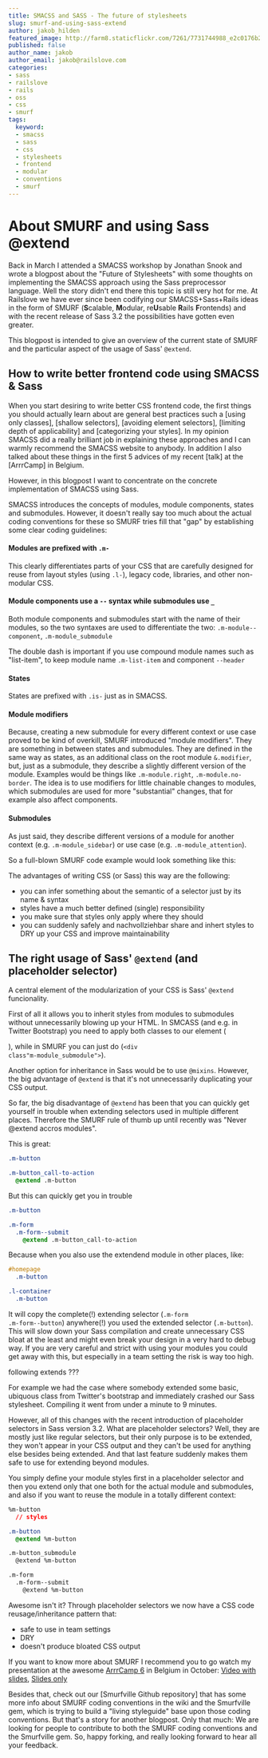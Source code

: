 ```yaml
---
title: SMACSS and SASS - The future of stylesheets
slug: smurf-and-using-sass-extend
author: jakob_hilden
featured_image: http://farm8.staticflickr.com/7261/7731744988_e2c0176b25_z.jpg
published: false
author_name: jakob
author_email: jakob@railslove.com
categories:
- sass
- railslove
- rails
- oss
- css
- smurf
tags:
  keyword:
  - smacss
  - sass
  - css
  - stylesheets
  - frontend
  - modular
  - conventions
  - smurf
---
```

# About SMURF and using Sass @extend

Back in March I attended a SMACSS workshop by Jonathan Snook and wrote a blogpost about the "Future of Stylesheets" with some thoughts on implementing the SMACSS approach using the Sass preprocessor language.  Well the story didn't end there this topic is still very hot for me.  At Railslove we have ever since been codifying our SMACSS+Sass+Rails ideas in the form of SMURF (**S**calable, **M**odular, re**U**sable **R**ails **F**rontends) and with the recent release of Sass 3.2 the possibilities have gotten even greater.

This blogpost is intended to give an overview of the current state of SMURF and the particular aspect of the usage of Sass' <code>@extend</code>.


## How to write better frontend code using SMACSS & Sass

When you start desiring to write better CSS frontend code, the first things you should actually learn about are general best practices such a [using only classes], [shallow selectors], [avoiding element selectors], [limiting depth of applicability] and [categorizing your styles].  In my opinion SMACSS did a really brilliant job in explaining these approaches and I can warmly recommend the SMACSS website to anybody.  In addition I also talked about these things in the first 5 advices of my recent [talk] at the [ArrrCamp] in Belgium.

However, in this blogpost I want to concentrate on the concrete implementation of SMACSS using Sass.

SMACSS introduces the concepts of modules, module components, states and submodules.  However, it doesn't really say too much about the actual coding conventions for these so SMURF tries fill that "gap" by establishing some clear coding guidelines:


#### Modules are prefixed with <code>.m-</code>

This clearly differentiates parts of your CSS that are carefully designed for reuse from layout styles (using <code>.l-</code>), legacy code, libraries, and other non-modular CSS.


#### Module components use a <code>--</code> syntax while submodules use <code>_</code>

Both module components and submodules start with the name of their modules, so the two syntaxes are used to differentiate the two:  <code>.m-module--component</code>, <code>.m-module_submodule</code>

The double dash is important if you use compound module names such as "list-item", to keep module name <code>.m-list-item</code> and component <code>--header</code>


#### States

States are prefixed with <code>.is-</code> just as in SMACSS.


#### Module modifiers

Because, creating a new submodule for every different context or use case proved to be kind of overkill, SMURF introduced "module modifiers".  They are something in between states and submodules.  They are defined in the same way as states, as an additional class on the root module <code>&.modifier</code>, but, just as a submodule, they describe a slightly different version of the module.  Examples would be things like <code>.m-module.right</code>, <code>.m-module.no-border</code>.  The idea is to use modifiers for little chainable changes to modules, which submodules are used for more "substantial" changes, that for example also affect components.

#### Submodules

As just said, they describe different versions of a module for another context (e.g. <code>.m-module_sidebar</code>) or use case (e.g. <code>.m-module_attention</code>).


So a full-blown SMURF code example would look something like this:



The advantages of writing CSS (or Sass) this way are the following:

* you can infer something about the semantic of a selector just by its name & syntax
* styles have a much better defined (single) responsibility
* you make sure that styles only apply where they should
* you can suddenly safely and nachvollziehbar share and inhert styles to DRY up your CSS and improve maintainability


## The right usage of Sass' <code>@extend</code> (and placeholder selector)

A central element of the modularization of your CSS is Sass' <code>@extend</code> funcionality.

First of all it allows you to inherit styles from modules to submodules without unnecessarily blowing up your HTML.  In SMCASS (and e.g. in Twitter Bootstrap) you need to apply both classes to our element (<code><div class="m-module m-module_submodule"></code>), while in SMURF you can just do (<code><div class"m-module_submodule"></code>).

Another option for inheritance in Sass would be to use <code>@mixins</code>.  However, the big advantage of <code>@extend</code> is that it's not unnecessarily duplicating your CSS output.

So far, the big disadvantage of <code>@extend</code> has been that you can quickly get yourself in trouble when extending selectors used in multiple different places.  Therefore the SMURF rule of thumb up until recently was "Never @extend accros modules".

This is great:

```css
.m-button

.m-button_call-to-action
  @extend .m-button
```

But this can quickly get you in trouble

```css
.m-button

.m-form
  .m-form--submit
    @extend .m-button_call-to-action
```

Because when you also use the extendend module in other places, like:

```css
#homepage
  .m-button

.l-container
  .m-button
```

It will copy the complete(!) extending selector (<code>.m-form .m-form--button</code>) anywhere(!) you used the extended selector (<code>.m-button</code>).  This will slow down your Sass compilation and create unnecessary CSS bloat at the least and might even break your design in a very hard to debug way.  If you are very careful and strict with using your modules you could get away with this, but especially in a team setting the risk is way too high.

following extends ???

For example we had the case where somebody extended some basic, ubiquous class from Twitter's bootstrap and immediately crashed our Sass stylesheet. Compiling it went from under a minute to 9 minutes.

However, all of this changes with the recent introduction of placeholder selectors in Sass version 3.2.  What are placeholder selectors?  Well, they are mostly just like regular selectors, but their only purpose is to be extended, they won't appear in your CSS output and they can't be used for anything else besides being extended.  And that last feature suddenly makes them safe to use for extending beyond modules.

You simply define your module styles first in a placeholder selector and then you extend only that one both for the actual module and submodules, and also if you want to reuse the module in a totally different context:

```css
%m-button
  // styles

.m-button
  @extend %m-button

.m-button_submodule
  @extend %m-button

.m-form
  .m-form--submit
    @extend %m-button
```

Awesome isn't it?  Through placeholder selectors we now have a CSS code reusage/inheritance pattern that:

* safe to use in team settings
* DRY
* doesn't produce bloated CSS output


If you want to know more about SMURF I recommend you to go watch my presentation at the awesome [ArrrCamp 6](http://arrrrcamp.be) in Belgium in October:  [Video with slides](https://vimeo.com/51903907), [Slides only](http://smurf-presentation.herokuapp.com/)

Besides that, check out our [Smurfville Github repository] that has some more info about SMURF coding conventions in the wiki and the Smurfville gem, which is trying to build a "living styleguide" base upon those coding conventions.  But that's a story for another blogpost.  Only that much:  We are looking for people to contribute to both the SMURF coding conventions and the Smurfville gem.  So, happy forking, and really looking forward to hear all your feedback.

